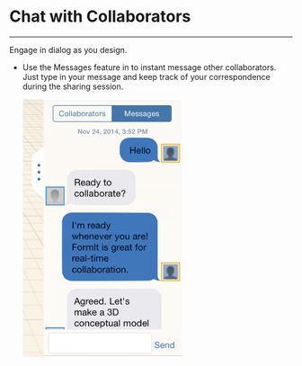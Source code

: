 # Chat with Collaborators

----

Engage in dialog as you design.
 

* Use the Messages feature in to instant message other collaborators. Just type in your message and keep track of your correspondence during the sharing session. 
    
    ![](Images/GUID-854D2503-24C9-4F16-ABBC-8732EC90570A-low.png)
